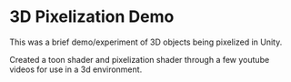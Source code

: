 # 3D Pixelization Demo

This was a brief demo/experiment of 3D objects being pixelized in Unity.

Created a toon shader and pixelization shader through a few youtube videos for use in a 3d environment.
